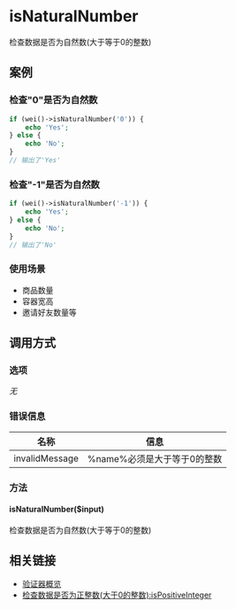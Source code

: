 isNaturalNumber
===============

检查数据是否为自然数(大于等于0的整数)

案例
----

### 检查"0"是否为自然数

```php
if (wei()->isNaturalNumber('0')) {
    echo 'Yes';
} else {
    echo 'No';
}
// 输出了'Yes'
```

### 检查"-1"是否为自然数

```php
if (wei()->isNaturalNumber('-1')) {
    echo 'Yes';
} else {
    echo 'No';
}
// 输出了'No'
```

### 使用场景

* 商品数量
* 容器宽高
* 邀请好友数量等

调用方式
--------

### 选项

*无*

### 错误信息

名称                       | 信息
---------------------------|------
invalidMessage             | %name%必须是大于等于0的整数

### 方法

#### isNaturalNumber($input)
检查数据是否为自然数(大于等于0的整数)

相关链接
--------

* [验证器概览](../book/validators.md)
* [检查数据是否为正整数(大于0的整数):isPositiveInteger](isPositiveInteger.md)
